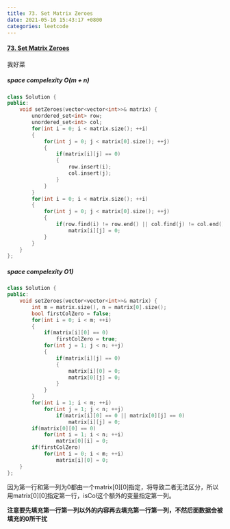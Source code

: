 ```yaml
---
title: 73. Set Matrix Zeroes
date: 2021-05-16 15:43:17 +0800
categories: leetcode
---
```

#### [73. Set Matrix Zeroes](https://leetcode.com/problems/set-matrix-zeroes/)

我好菜

##### space compelexity O(m + n)
```c++
class Solution {
public:
    void setZeroes(vector<vector<int>>& matrix) {
        unordered_set<int> row;
        unordered_set<int> col;
        for(int i = 0; i < matrix.size(); ++i)
        {
            for(int j = 0; j < matrix[0].size(); ++j)
            {
                if(matrix[i][j] == 0)
                {
                    row.insert(i);
                    col.insert(j);
                }
            }
        }
        for(int i = 0; i < matrix.size(); ++i)
        {
            for(int j = 0; j < matrix[0].size(); ++j)
            {
                if(row.find(i) != row.end() || col.find(j) != col.end())
                    matrix[i][j] = 0;
            }
        }
    }
};
```

##### space compelexity O1)
```c++
class Solution {
public:
    void setZeroes(vector<vector<int>>& matrix) {
        int m = matrix.size(), n = matrix[0].size();
        bool firstColZero = false;
        for(int i = 0; i < m; ++i)
        {
            if(matrix[i][0] == 0)
                firstColZero = true;
            for(int j = 1; j < n; ++j)
            {
                if(matrix[i][j] == 0)
                {
                    matrix[i][0] = 0;
                    matrix[0][j] = 0;
                }
            }
        }
        for(int i = 1; i < m; ++i)
            for(int j = 1; j < n; ++j)
                if(matrix[i][0] == 0 || matrix[0][j] == 0)
                    matrix[i][j] = 0;
        if(matrix[0][0] == 0)
            for(int i = 1; i < n; ++i)
                matrix[0][i] = 0;
        if(firstColZero)
            for(int i = 0; i < m; ++i)
                matrix[i][0] = 0;
    }
};
```

因为第一行和第一列为0都由一个matrix[0][0]指定，将导致二者无法区分，所以用matrix[0][0]指定第一行，isCol这个额外的变量指定第一列。

**注意要先填充第一行第一列以外的内容再去填充第一行第一列，不然后面数据会被填充的0所干扰**
